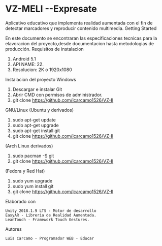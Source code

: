 # VZ-MELI --Expresate
Aplicativo educativo que implementa realidad aumentada con el fin de detectar marcadores y reproducir contenido multimedia.
Getting Started

En este documento se encontraran las especificaciones tecnicas para la elavoracion del proyecto,desde documentacion hasta metodologias de producción.
Requisitos de instalacion

1. Android 5.1
2. API NAME: 22.
3. Resolucion: 2K o 1920x1080

Instalacion del proyecto
Windows

1. Descargar e instalar Git
2. Abrir CMD con permisos de administrador.
3. git clone https://github.com/lcarcamo1526/VZ-II

GNU/Linux
(Ubuntu y derivados)

1. sudo apt-get update
2. sudo apt-get upgrade
3. sudo apt-get install git
4. git clone https://github.com/lcarcamo1526/VZ-II

(Arch Linux derivados)

1. sudo pacman -S git
2. git clone https://github.com/lcarcamo1526/VZ-II

(Fedora y Red Hat)

1. sudo yum upgrade
2. sudo yum install git
3. git clone https://github.com/lcarcamo1526/VZ-II

Elaborado con

    Unity 2018.1.9 LTS - Motor de desarrollo
    EasyAR - Libreria de Realidad Aumentada.
    LeanTouch - Framework Touch Gestures.

Autores

    Luis Carcamo - Programador WEB - Educar
